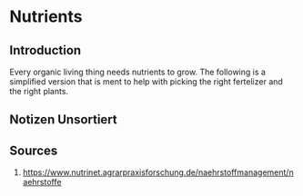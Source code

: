 # Nutrients
## Introduction
Every organic living thing needs nutrients to grow. The following is a simplified version that is ment to help with picking the right fertelizer and the right plants.

## Notizen Unsortiert



## Sources
1. https://www.nutrinet.agrarpraxisforschung.de/naehrstoffmanagement/naehrstoffe

